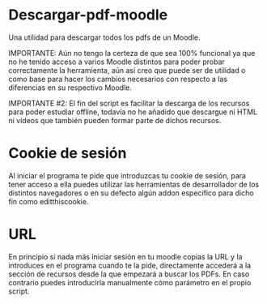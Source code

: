# Descargar-pdf-moodle
Una utilidad para descargar todos los pdfs de un Moodle.

IMPORTANTE: Aún no tengo la certeza de que sea 100% funcional ya que no he tenido acceso a varios Moodle distintos para poder probar correctamente la herramienta, aún así creo que puede ser de utilidad o como base para hacer los cambios necesarios con respecto a las diferencias en su respectivo Moodle.

IMPORTANTE #2: El fin del script es facilitar la descarga de los recursos para poder estudiar offline, todavía no he añadido que descargue ni HTML ni vídeos que también pueden formar parte de dichos recursos.

# Cookie de sesión

Al iniciar el programa te pide que introduzcas tu cookie de sesión, para tener acceso a ella puedes utilizar las herramientas de desarrollador de los distintos navegadores o en su defecto algún addon específico para dicho fin como editthiscookie.

# URL

En principio si nada más iniciar sesión en tu moodle copias la URL y la introduces en el programa cuando te la pide, directamente accederá a la sección de recursos desde la que empezará a buscar los PDFs. En caso contrario puedes introducirla manualmente cómo parámetro en el propio script.
